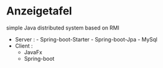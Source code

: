 # Anzeigetafel
simple Java distributed system based on RMI
   - Server :
    - Spring-boot-Starter
    - Spring-boot-Jpa
    - MySql
  - Client :
    - JavaFx
    - Spring-boot
